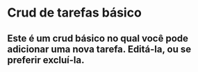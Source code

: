 # Crud de tarefas básico

## Este é um crud básico no qual você pode adicionar uma nova tarefa. Editá-la, ou se preferir excluí-la.